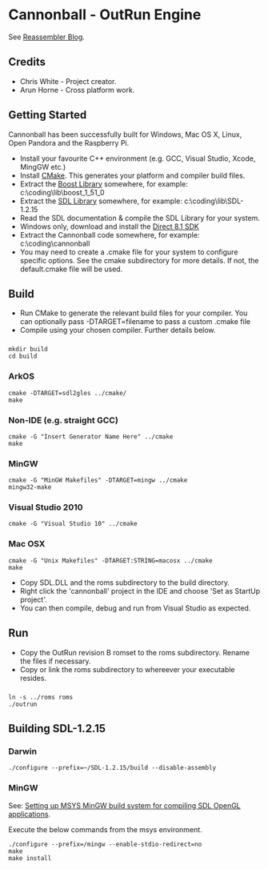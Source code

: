 Cannonball - OutRun Engine
==========================

See [Reassembler Blog](http://reassembler.blogspot.co.uk/).

Credits
-------

* Chris White - Project creator.
* Arun Horne  - Cross platform work.

Getting Started
---------------

Cannonball has been successfully built for Windows, Mac OS X, Linux, Open Pandora and the Raspberry Pi. 

* Install your favourite C++ environment (e.g. GCC, Visual Studio, Xcode, MingGW etc.)
* Install [CMake](http://www.cmake.org/). This generates your platform and compiler build files. 
* Extract the [Boost Library](http://www.boost.org/) somewhere, for example: c:\coding\lib\boost_1_51_0
* Extract the [SDL Library](http://www.libsdl.org/download-1.2.php) somewhere, for example: c:\coding\lib\SDL-1.2.15
* Read the SDL documentation & compile the SDL Library for your system.
* Windows only, download and install the [Direct 8.1 SDK](http://stackoverflow.com/questions/5192384/looking-for-the-old-directx-8-1-sdk)
* Extract the Cannonball code somewhere, for example: c:\coding\cannonball
* You may need to create a .cmake file for your system to configure specific options. See the cmake subdirectory for more details. If not, the default.cmake file will be used.

Build
-----

* Run CMake to generate the relevant build files for your compiler. You can optionally pass -DTARGET=filename to pass a custom .cmake file
* Compile using your chosen compiler. Further details below.

###

    mkdir build
    cd build

### ArkOS

    cmake -DTARGET=sdl2gles ../cmake/
    make

### Non-IDE (e.g. straight GCC)
    
    cmake -G "Insert Generator Name Here" ../cmake
    make

### MinGW

    cmake -G "MinGW Makefiles" -DTARGET=mingw ../cmake
    mingw32-make
    
### Visual Studio 2010

    cmake -G "Visual Studio 10" ../cmake

### Mac OSX

    cmake -G "Unix Makefiles" -DTARGET:STRING=macosx ../cmake
    make

* Copy SDL.DLL and the roms subdirectory to the build directory.
* Right click the 'cannonball' project in the IDE and choose 'Set as StartUp project'. 
* You can then compile, debug and run from Visual Studio as expected.

Run
---

* Copy the OutRun revision B romset to the roms subdirectory. Rename the files if necessary.
* Copy or link the roms subdirectory to whereever your executable resides.

###

    ln -s ../roms roms
    ./outrun
    
    
Building SDL-1.2.15
-------------------

### Darwin

    ./configure --prefix=~/SDL-1.2.15/build --disable-assembly

### MinGW

See: [Setting up MSYS MinGW build system for compiling SDL OpenGL applications](http://blog.pantokrator.net/2006/08/08/setting-up-msysmingw-build-system-for-compiling-sdlopengl-applications/).

Execute the below commands from the msys environment.
    
    ./configure --prefix=/mingw --enable-stdio-redirect=no
    make
    make install
